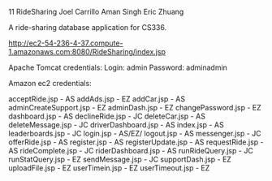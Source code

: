 11 RideSharing
Joel Carrillo
Aman Singh
Eric Zhuang

A ride-sharing database application for CS336.

http://ec2-54-236-4-37.compute-1.amazonaws.com:8080/RideSharing/index.jsp

Apache Tomcat credentials:
Login: admin
Password: adminadmin

Amazon ec2 credentials: 


acceptRide.jsp - AS
addAds.jsp - EZ
addCar.jsp - AS
adminCreateSupport.jsp - EZ
adminDash.jsp - EZ
changePassword.jsp - EZ
dashboard.jsp - AS
declineRide.jsp - JC
deleteCar.jsp - AS
deleteMessage.jsp - JC
driverDashboard.jsp - AS
index.jsp - AS
leaderboards.jsp - JC
login.jsp - AS/EZ/
logout.jsp - AS
messenger.jsp - JC
offerRide.jsp - AS
register.jsp - AS
registerUpdate.jsp - AS
requestRide.jsp - AS
rideComplete.jsp - JC
riderDashboard.jsp - AS
runRideQuery.jsp - JC
runStatQuery.jsp - EZ
sendMessage.jsp - JC
supportDash.jsp - EZ
uploadFile.jsp - EZ
userTimein.jsp - EZ
userTimeout.jsp - EZ

